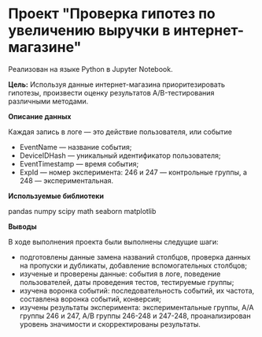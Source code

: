 # Проект "Проверка гипотез по увеличению выручки в интернет-магазине"
Реализован на языке Python в Jupyter Notebook.

**Цель:** Используя данные интернет-магазина приоритезировать гипотезы, произвести оценку результатов A/B-тестирования различными методами.

**Описание данных**

Каждая запись в логе — это действие пользователя, или событие
- EventName — название события;
- DeviceIDHash — уникальный идентификатор пользователя;
- EventTimestamp — время события;
- ExpId — номер эксперимента: 246 и 247 — контрольные группы, а 248 — экспериментальная.

**Используемые библиотеки**

pandas
numpy 
scipy 
math 
seaborn 
matplotlib

**Выводы**

В ходе выполнения проекта были выполнены следущие шаги:
- подготовлены данные замена названий столбцов, проверка данных на пропуски и дубликаты, добавление вспомогательных столбцов;
- изученые и проверены данные: события в логе, поведение пользователей, даты проведения тестов, тестируемые группы;
- изучена воронка событий: последовательность событий, их частота, составлена воронка событий, конверсия;
- изучены результаты эксперимента: экспериментальные группы, А/А группы 246 и 247, А/В группы 246-248 и 247-248, проанализирован уровень значимости и скорректированы результаты.
